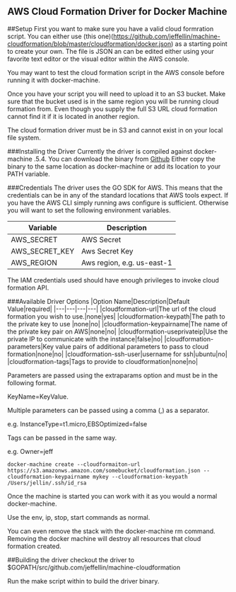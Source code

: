 AWS Cloud Formation Driver for Docker Machine
---

##Setup
First you want to make sure you have a valid cloud formration script. You can either use (this one)(https://github.com/jeffellin/machine-cloudformation/blob/master/cloudformation/docker.json) as a starting point to create your own.  The file is JSON an can be edited either using your favorite text editor or the visual editor within the AWS console.

You may want to test the cloud formation script in the AWS console before running it with docker-machine.

Once you have your script you will need to upload it to an S3 bucket.  Make sure that the bucket used is in the same region you will be running cloud formation from. Even though you supply the full S3 URL cloud formation cannot find it if it is located in another region.

The cloud formation driver must be in S3 and cannot exist in on your local file system.

###Installing the Driver
Currently the driver is compiled against docker-machine .5.4. You can download the binary from [Github](https://github.com/jeffellin/machine-cloudformation/releases)  Either copy the binary to the same location as docker-machine or  add its location to your PATH variable.

###Credentials
The driver uses the GO SDK for AWS.  This means that the credentials can be in any of the standard locations that AWS tools expect.  If you have the AWS CLI simply running aws configure is sufficient. Otherwise you will want to set the following environment variables.

|Variable|Description|
|---|---|
|AWS_SECRET|AWS Secret|
|AWS_SECRET_KEY|Aws Secret Key|
|AWS_REGION| Aws region, e.g. us-east-1|

The IAM credentials used should have enough privileges to invoke cloud formation API.

###Available Driver Options
|Option Name|Description|Default Value|required|
|---|---|---|---|
|cloudformation-url|The url of the cloud formation you wish to use.|none|yes|
|cloudformation-keypath|The path to the private key to use |none|no|
|cloudformation-keypairname|The name of the private key pair on AWS|none|no|
|cloudformation-useprivateip|Use the private IP to communicate with the instance|false|no|
|cloudformation-parameters|Key value pairs of additional parameters to pass to cloud formation|none|no|
|cloudformation-ssh-user|username for ssh|ubuntu|no|
|cloudformation-tags|Tags to provide to cloudformation|none|no|

Parameters are passed using the extraparams option and must be in the following format.

KeyName=KeyValue.  

Multiple parameters can be passed using a comma (,) as a separator.

e.g. InstanceType=t1.micro,EBSOptimized=false

Tags can be passed in the same way.

e.g. Owner=jeff

```
docker-machine create --cloudformaiton-url https://s3.amazonws.amazon.com/somebucket/cloudformation.json --cloudformation-keypairname mykey --cloudformation-keypath /Users/jellin/.ssh/id_rsa
```

Once the machine is started you can work with it as you would a normal docker-machine.

Use the env, ip, stop, start commands as normal.

You can even remove the stack with the docker-machine rm command.  Removing the docker machine will destroy all resources that cloud formation created.

##Building the driver
checkout the driver to $GOPATH/src/github.com/jeffellin/machine-cloudformation

Run the make script within to build the driver binary.

```
